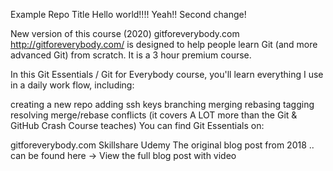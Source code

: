 Example Repo Title
Hello world!!!!
Yeah!!
Second change!

New version of this course (2020)
gitforeverybody.com
http://gitforeverybody.com/ is designed to help people learn Git (and more advanced Git) from scratch. It is a 3 hour premium course.

In this Git Essentials / Git for Everybody course, you'll learn everything I use in a daily work flow, including:

creating a new repo
adding ssh keys
branching
merging
rebasing
tagging
resolving merge/rebase conflicts
(it covers A LOT more than the Git & GitHub Crash Course teaches)
You can find Git Essentials on:

gitforeverybody.com
Skillshare
Udemy
The original blog post from 2018
.. can be found here -> View the full blog post with video
